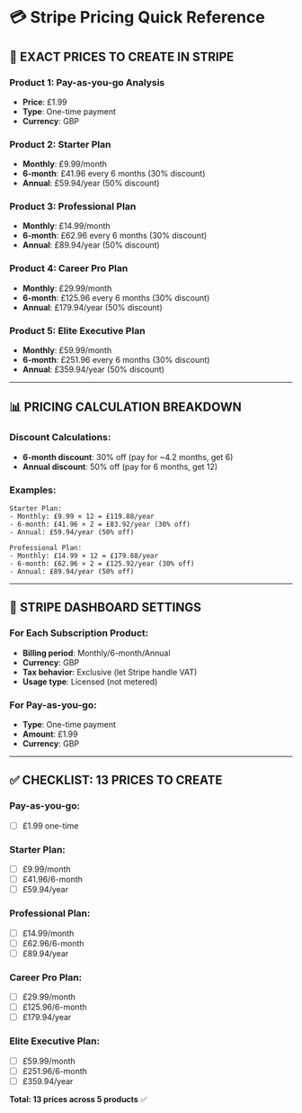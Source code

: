 # 💳 Stripe Pricing Quick Reference

## 🎯 **EXACT PRICES TO CREATE IN STRIPE**

### **Product 1: Pay-as-you-go Analysis**
- **Price**: £1.99
- **Type**: One-time payment
- **Currency**: GBP

### **Product 2: Starter Plan**
- **Monthly**: £9.99/month
- **6-month**: £41.96 every 6 months (30% discount)
- **Annual**: £59.94/year (50% discount)

### **Product 3: Professional Plan**
- **Monthly**: £14.99/month
- **6-month**: £62.96 every 6 months (30% discount)
- **Annual**: £89.94/year (50% discount)

### **Product 4: Career Pro Plan**
- **Monthly**: £29.99/month
- **6-month**: £125.96 every 6 months (30% discount)
- **Annual**: £179.94/year (50% discount)

### **Product 5: Elite Executive Plan**
- **Monthly**: £59.99/month
- **6-month**: £251.96 every 6 months (30% discount)
- **Annual**: £359.94/year (50% discount)

---

## 📊 **PRICING CALCULATION BREAKDOWN**

### Discount Calculations:
- **6-month discount**: 30% off (pay for ~4.2 months, get 6)
- **Annual discount**: 50% off (pay for 6 months, get 12)

### Examples:
```
Starter Plan:
- Monthly: £9.99 × 12 = £119.88/year
- 6-month: £41.96 × 2 = £83.92/year (30% off)
- Annual: £59.94/year (50% off)

Professional Plan:
- Monthly: £14.99 × 12 = £179.88/year
- 6-month: £62.96 × 2 = £125.92/year (30% off)
- Annual: £89.94/year (50% off)
```

---

## 🔧 **STRIPE DASHBOARD SETTINGS**

### For Each Subscription Product:
- **Billing period**: Monthly/6-month/Annual
- **Currency**: GBP
- **Tax behavior**: Exclusive (let Stripe handle VAT)
- **Usage type**: Licensed (not metered)

### For Pay-as-you-go:
- **Type**: One-time payment
- **Amount**: £1.99
- **Currency**: GBP

---

## ✅ **CHECKLIST: 13 PRICES TO CREATE**

### Pay-as-you-go:
- [ ] £1.99 one-time

### Starter Plan:
- [ ] £9.99/month
- [ ] £41.96/6-month
- [ ] £59.94/year

### Professional Plan:
- [ ] £14.99/month
- [ ] £62.96/6-month
- [ ] £89.94/year

### Career Pro Plan:
- [ ] £29.99/month
- [ ] £125.96/6-month
- [ ] £179.94/year

### Elite Executive Plan:
- [ ] £59.99/month
- [ ] £251.96/6-month
- [ ] £359.94/year

**Total: 13 prices across 5 products** ✅ 